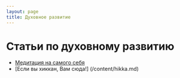 ```yaml
---
layout: page
title: Духовное развитие
---
```


# Статьи по духовному развитию

* [Медитация на самого себя](/content/businessContent/meditation.html)
* [Если вы хиккан, Вам сюда!] (/content/hikka.md)

